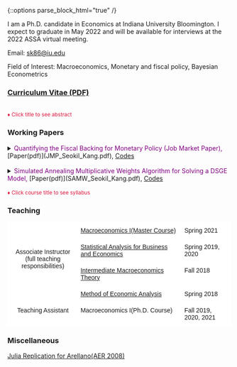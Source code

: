 {::options parse_block_html="true" /}



I am a Ph.D. candidate in Economics at Indiana University Bloomington. I expect to graduate in May 2022 and will be available for interviews at the 2022 ASSA virtual meeting.

Email: sk86@iu.edu

Field of Interest: Macroeconomics, Monetary and fiscal policy, Bayesian Econometrics

### [Curriculum Vitae (PDF)](CV_Kang.pdf)

<br>
<font color="crimson"><small>&diams; Click title to see abstract</small></font>

### Working Papers
<details>
  <summary markdown="span"><font color="Purple">Quantifying the Fiscal Backing for Monetary Policy (Job Market Paper), </font>[Paper(pdf)](JMP_Seokil_Kang.pdf), <a href="https://github.com/seokil-kang/JMP_code_git" target="_blank">Codes</a></summary>
    
  | **Abstract**          |
  |:---------------------------|
  | Successful inflation targeting requires fiscal policy to adjust the present value of the primary surplus path to meet changes in the market value of government debt due to monetary policy shocks. In this paper, I estimate the response of primary surpluses to a monetary policy shock and examine whether such a response is present in data, as suggested by the theory of monetary-fiscal policy interaction. The U.S. data estimates capture a 2% increase in primary surpluses total sum against a monetary contraction that raises the interest rate by 25 basis points. I document that the dominant discount rate effect is the main driver for the necessity of the fiscal response to monetary policy shocks from the empirical perspective. The expected future inflation path is the key to the monetary and fiscal policy interaction. More aggressive inflation targeting monetary policy lessens the fiscal consequence of monetary policy.
  
 </details>
 
 <br> 
 
 <details>
  <summary markdown="span"><font color="Purple">Simulated Annealing Multiplicative Weights Algorithm for Solving a DSGE Model, </font> [Paper(pdf)](SAMW_Seokil_Kang.pdf), <a href="https://github.com/seokil-kang/SAMW_for_DSGE" target="_blank">Codes</a></summary>
    
  | **Abstract**          |
  |:---------------------------|
  | This paper introduces a simulation-based adaptive algorithm to solve a DSGE model with a large state space, namely the curse of dimensionality. It aims to generate a stationary distribution over policy space which is concentrated on the optimal policy. The key strategy is to construct a finite policy space of heuristic policies. To update the distribution over policy space, the method adopts on-line computation via iterative simulation with emphasis on rolling-horizon control to foster the speed of algorithm. Subsequently, I deliver that the algorithm achieves theoretical convergence to the optimal value function and the stationary distribution over policy space is concentrated on the optimal policy. Application to solve the simple two-period RBC model follows as a sample exercise. The result shows the performance is desirable within the feasible number of iterations and size of restricted policy space respectively.
  
 </details>
<br>
<font color="crimson"><small>&diams; Click course title to see syllabus</small></font>

### Teaching
<style type="text/css">
.tg  {border-collapse:collapse;border-spacing:0;}
.tg td{border-color:black;border-style:solid;border-width:1px;font-family:Arial, sans-serif;font-size:14px;
  overflow:hidden;padding:10px 5px;word-break:normal;}
.tg th{border-color:black;border-style:solid;border-width:1px;font-family:Arial, sans-serif;font-size:14px;
  font-weight:normal;overflow:hidden;padding:10px 5px;word-break:normal;}
.tg .tg-oe15{background-color:#ffffff;border-color:#ffffff;text-align:left;vertical-align:top}
.tg .tg-wk8r{background-color:#ffffff;border-color:#ffffff;text-align:center;vertical-align:top}
</style>
<table class="tg">
<thead>
  <tr>
    <th class="tg-wk8r" rowspan="4"><br><br><br>Associate Instructor<br>(full teaching responsibilities)<br></th>
    <th class="tg-oe15"><a href="https://seokil-kang.github.io/syllabus/Master_macro_syllabus.pdf" target="_blank">Macroeconomics I(Master Course)</a></th>
    <th class="tg-oe15">Spring 2021</th>
  </tr>
  <tr>
    <th class="tg-oe15"><a href="https://seokil-kang.github.io/syllabus/Intro_to_stats_syllabus.pdf" target="_blank">Statistical Analysis for Business and Economics</a></th>
    <th class="tg-oe15">Spring 2019, 2020</th>
  </tr>
  <tr>
    <th class="tg-oe15"><a href="https://seokil-kang.github.io/syllabus/intermediate_macro_syllabus.pdf" target="_blank">Intermediate Macroeconomics Theory</a></th>
    <th class="tg-oe15">Fall 2018</th>
  </tr>
  <tr>
    <th class="tg-oe15"><a href="https://seokil-kang.github.io/syllabus/intro_econ_math_syllabus.pdf" target="_blank">Method of Economic Analysis</a></th>
    <th class="tg-oe15">Spring 2018</th>
  </tr>
</thead>
<tbody>
  <tr>
    <th class="tg-wk8r">Teaching Assistant</th>
    <th class="tg-oe15">Macroeconomics I(Ph.D. Course)</th>
    <th class="tg-oe15">Fall 2019, 2020, 2021</th>
  </tr>
</tbody>
</table>

### Miscellaneous
<a href="https://github.com/seokil-kang/Arellano_2008_Replicate/blob/main/Arellano_AER_2008_rep.jl" target="_blank">Julia Replication for Arellano(AER 2008)</a>
